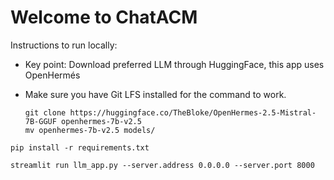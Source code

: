 # Welcome to ChatACM

Instructions to run locally:

- Key point: Download preferred LLM through HuggingFace, this app uses OpenHermés
- Make sure you have Git LFS installed for the command to work.

  ```
  git clone https://huggingface.co/TheBloke/OpenHermes-2.5-Mistral-7B-GGUF openhermes-7b-v2.5
  mv openhermes-7b-v2.5 models/
  ```
```
pip install -r requirements.txt
```
```
streamlit run llm_app.py --server.address 0.0.0.0 --server.port 8000
```
